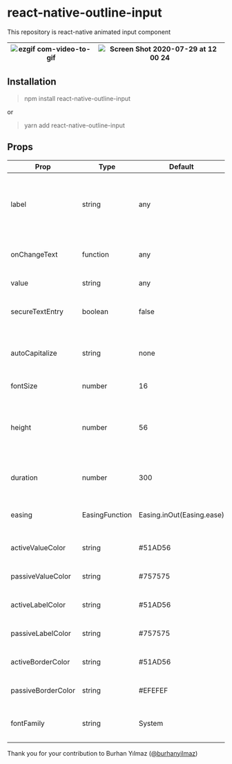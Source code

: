 
# react-native-outline-input

This repository is react-native animated input component

| ![ezgif com-video-to-gif](https://user-images.githubusercontent.com/59888174/88774626-592d7780-d18c-11ea-83a7-e0d2676dfe2c.gif) | ![Screen Shot 2020-07-29 at 12 00 24](https://user-images.githubusercontent.com/59888174/88780137-381c5500-d193-11ea-81d7-327527da8338.png) |
|----|----|




##  Installation

> npm install react-native-outline-input

or
> yarn add react-native-outline-input

## Props

|Prop|Type|Default|Description|
|----|----|----|--------|
| label | string | any | The label that will display giving information about your input field
| onChangeText | function | any |Function that works when there is a change
| value | string | any | Value of input
| secureTextEntry | boolean | false | If true, the text input obscures the text entered 
| autoCapitalize | string | none | Can tell to automatically capitalize certain characters
| fontSize | number | 16 |Determines the font size
| height | number | 56 | The label that will display giving information about your input field.
| duration | number | 300 | Determines the animation time 
| easing | EasingFunction | Easing.inOut(Easing.ease) |   Determines the animation type
| activeValueColor | string | #51AD56 | Determines active value color
| passiveValueColor | string | #757575 | Determines passive value color
| activeLabelColor | string | #51AD56 | Determines active label color
| passiveLabelColor | string | #757575 | Determines passive label color
| activeBorderColor | string | #51AD56 | Determines active border color
| passiveBorderColor | string | #EFEFEF | Determines passive border color
| fontFamily | string | System | Determines value and label font family

Thank you for your contribution to Burhan Yılmaz ([@burhanyilmaz](https://github.com/burhanyilmaz))
